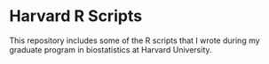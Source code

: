 # Harvard R Scripts

This repository includes some of the R scripts that I wrote during my graduate program in biostatistics at Harvard University.
